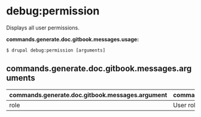 # debug:permission
Displays all user permissions.

**commands.generate.doc.gitbook.messages.usage:**
```
$ drupal debug:permission [arguments]
```

## commands.generate.doc.gitbook.messages.arguments
commands.generate.doc.gitbook.messages.argument | commands.generate.doc.gitbook.messages.details
---------|-------------
role | User role
